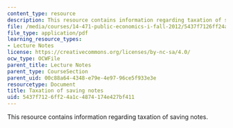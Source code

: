 ```yaml
---
content_type: resource
description: This resource contains information regarding taxation of saving notes.
file: /media/courses/14-471-public-economics-i-fall-2012/5437f7126ff24a1c4874174e427bf411_MIT14_471F12_saving.pdf
file_type: application/pdf
learning_resource_types:
- Lecture Notes
license: https://creativecommons.org/licenses/by-nc-sa/4.0/
ocw_type: OCWFile
parent_title: Lecture Notes
parent_type: CourseSection
parent_uid: 00c88a64-4348-e79e-4e97-96ce5f933e3e
resourcetype: Document
title: Taxation of saving notes
uid: 5437f712-6ff2-4a1c-4874-174e427bf411
---
```

This resource contains information regarding taxation of saving notes.